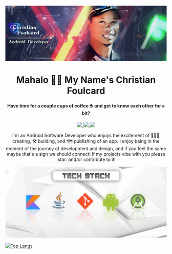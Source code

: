 ![Banner](https://github.com/Cfoulcard/Cfoulcard/blob/main/githubbanner.png)

<h1 align="center">Mahalo 👋🏽 My Name's Christian Foulcard</h1>
<h4 align="center">Have time for a couple cups of coffee ☕ and get to know each other for a bit?</h4>

 <p align="center">
 <a href="https://cfoulcard.com/">
<img src="https://img.shields.io/badge/Website-555?style=for-the-badge&logo=appveyor">
 </a>
 
  <a href="https://www.linkedin.com/in/cfoulcard/">
<img src="https://img.shields.io/badge/LinkedIn-informational?style=for-the-badge&logo=linkedin">
 </a>
 
   <a href="https://twitter.com/ChristianIXF">
<img src="https://img.shields.io/badge/Twitter-blue?style=for-the-badge&logo=twitter">
 </a>
</p>
 
 <p align="center">
I'm an Android Software Developer who enjoys the excitement of 👨🏾‍💻 creating, 🛠 building, and 🗺 publishing of an app. I enjoy being in the moment of the journey of development and design, and if you feel the same maybe that's a sign we should connect! If my projects vibe with you please :star: and/or contribute to it!
</p>

 <p align="center">
<img src="https://github.com/Cfoulcard/Cfoulcard/blob/main/githubbanner2.png">
 </p>
 
 [![Top Langs](https://github-readme-stats.vercel.app/api/top-langs/?username=cfoulcard)](https://github.com/cfoulcard)
